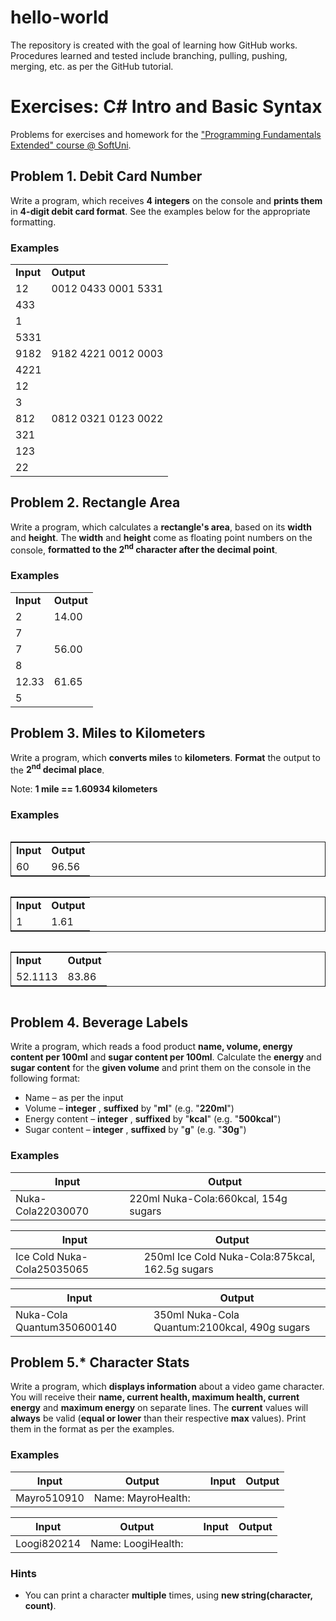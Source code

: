 # hello-world
The repository is created with the goal of learning how GitHub works.
Procedures learned and tested include branching, pulling, pushing, merging, etc. as per the GitHub tutorial.
# Exercises: C# Intro and Basic Syntax

Problems for exercises and homework for the [&quot;Programming Fundamentals Extended&quot; course @ SoftUni](https://softuni.bg/courses/programming-fundamentals).

## Problem 1. Debit Card Number

Write a program, which receives **4 integers** on the console and **prints them** in **4-digit debit card format**. See the examples below for the appropriate formatting.

### Examples

<table>
  <tr>
    <td><strong>Input</strong></td>
    <td><strong>Output</strong></td>
  </tr>
  <tr>
    <td>12</td>
	<td rowspan="4" valign="top">0012 0433 0001 5331</td>
  </tr>
  <tr>
    <td>433</td>
  </tr>
  <tr>
    <td>1</td>
  </tr>
  <tr>
    <td>5331</td>
  </tr>  
  <tr>
    <td>9182</td>
	<td rowspan="4" valign="top">9182 4221 0012 0003</td>
  </tr>
  <tr>
    <td>4221</td>
  </tr>
  <tr>
    <td>12</td>
  </tr>
  <tr>
    <td>3</td>
  </tr>
  <tr>
    <td>812</td>
	<td rowspan="4" valign="top">0812 0321 0123 0022</td>
  </tr>
  <tr>
    <td>321</td>
  </tr>
  <tr>
    <td>123</td>
  </tr>
  <tr>
    <td>22</td>
  </tr>
</table>

## Problem 2. Rectangle Area

Write a program, which calculates a **rectangle&#39;s area**, based on its **width** and **height**. The **width** and **height** come as floating point numbers on the console, **formatted to the 2<sup>nd</sup> character after the decimal point**.

### Examples
<table>
  <tr>
    <td><strong>Input</strong></td>
	<td><strong>Output</strong></td>
  </tr>
  <tr>
    <td>2</td>
	<td rowspan="2" valign="top">14.00</td>
  </tr>
  <tr>
    <td>7</td>
  </tr>
  <tr>
    <td>7</td>
	<td rowspan="2" valign="top">56.00</td>
  </tr>
  <tr>
	<td>8</td>
  </tr>
  <tr>
    <td>12.33</td>
	<td rowspan="2" valign="top">61.65</td>
  </tr>
  <tr>
	<td>5</td>
  </tr>
 </table>

## Problem 3. Miles to Kilometers

Write a program, which **converts miles** to **kilometers**. **Format** the output to the **2<sup>nd</sup> decimal place**.

Note: **1 mile == 1.60934 kilometers**

### Examples

<div>
  <table style="display: inline-block; border: 1px solid; float: left; ">
    <tr>
	  <td><strong>Input</strong></td>
	  <td><strong>Output</strong></td>
	</tr>
	<tr>
	  <td>60</td>
	  <td>96.56</td>
	</tr>
  </table>
  <table style="display: inline-block; border: 1px solid; ">
    <tr>
	  <td><strong>Input</strong></td>
	  <td><strong>Output</strong></td>
	</tr>
	<tr>
	  <td>1</td>
	  <td>1.61</td>
	</tr>
  </table>
  <table style="display: inline-block; border: 1px solid; ">
    <tr>
	  <td><strong>Input</strong></td>
	  <td><strong>Output</strong></td>
	</tr>
	<tr>
	  <td>52.1113</td>
	  <td>83.86</td>
	</tr>
  </table>
</div>

## Problem 4. Beverage Labels

Write a program, which reads a food product **name, volume, energy content per 100ml** and **sugar content per 100ml**. Calculate the **energy** and **sugar content** for the **given volume** and print them on the console in the following format:

- Name – as per the input
- Volume – **integer** , **suffixed** by &quot;**ml**&quot; (e.g. &quot;**220ml**&quot;)
- Energy content – **integer** , **suffixed** by &quot;**kcal**&quot; (e.g. &quot;**500kcal**&quot;)
- Sugar content – **integer** , **suffixed** by &quot;**g**&quot; (e.g. &quot;**30g**&quot;)

### Examples

| **Input** | **Output** |
| --- | --- |
| Nuka-Cola22030070 | 220ml Nuka-Cola:660kcal, 154g sugars |

| **Input** | **Output** |
| --- | --- |
| Ice Cold Nuka-Cola25035065 | 250ml Ice Cold Nuka-Cola:875kcal, 162.5g sugars |

| **Input** | **Output** |
| --- | --- |
| Nuka-Cola Quantum350600140 | 350ml Nuka-Cola Quantum:2100kcal, 490g sugars |

## Problem 5.\* Character Stats

Write a program, which **displays information** about a video game character. You will receive their **name, current health, maximum health, current energy** and **maximum energy** on separate lines. The **current** values will **always** be valid (**equal or lower** than their respective **max** values). Print them in the format as per the examples.

### Examples

| **Input** | **Output** |   | **Input** | **Output** |
| --- | --- | --- | --- | --- |
| Mayro510910 | Name: MayroHealth: ||||||.....|Energy: ||||||||||.| | Bauser10101010 | Name: BauserHealth: ||||||||||||Energy: |||||||||||| |

| **Input** | **Output** |   | **Input** | **Output** |
| --- | --- | --- | --- | --- |
| Loogi820214 | Name: LoogiHealth: |||||||||............|Energy: |||............| | Toad05010 | Name: ToadHealth: |.....|Energy: |..........| |

### Hints

- You can print a character **multiple** times, using **new string(character, count)**.